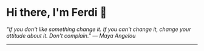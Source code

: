 <h1>Hi there, I'm Ferdi 👋</h1>

<p><em>
  "If you don't like something change it. If you can't change it, change your attitude about it. Don't complain." — Maya Angelou
</em></p>

---

